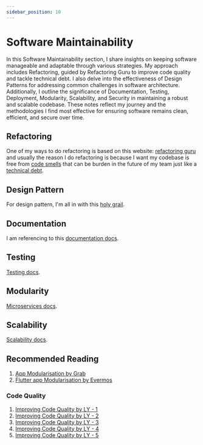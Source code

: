 ```yaml
---
sidebar_position: 10
---
```


# Software Maintainability

In this Software Maintainability section, I share insights on keeping software manageable and adaptable through various strategies. My approach includes Refactoring, guided by Refactoring Guru to improve code quality and tackle technical debt. I also delve into the effectiveness of Design Patterns for addressing common challenges in software architecture. Additionally, I outline the significance of Documentation, Testing, Deployment, Modularity, Scalability, and Security in maintaining a robust and scalable codebase. These notes reflect my journey and the methodologies I find most effective for ensuring software remains clean, efficient, and secure over time.

## Refactoring

One of my ways to do refactoring is based on this website: [refactoring guru](https://refactoring.guru/refactoring/techniques) and usually the reason I do refactoring is because I want my codebase is free from [code smells](https://refactoring.guru/refactoring/smells) that can be burden in the future of my team just like a [technical debt](https://refactoring.guru/refactoring/technical-debt).

## Design Pattern

For design pattern, I'm all in with this [holy grail](https://refactoring.guru/design-patterns).

## Documentation

I am referencing to this [documentation docs](documentation.md).

## Testing

[Testing docs](testing.md).

## Modularity

[Microservices docs](microservices.md).

## Scalability

[Scalability docs](scale.md).

## Recommended Reading

1. [App Modularisation by Grab](https://engineering.grab.com/app-modularisation-at-scale)
2. [Flutter app Modularisation by Evermos](https://medium.com/evermos-tech/this-is-how-i-maximize-the-benefit-of-flutter-modularization-243638af387d)

### Code Quality

1. [Improving Code Quality by LY - 1](https://techblog.lycorp.co.jp/en/20240422a)
2. [Improving Code Quality by LY - 2](https://techblog.lycorp.co.jp/en/20240507b)
3. [Improving Code Quality by LY - 3](https://techblog.lycorp.co.jp/en/20240513b)
4. [Improving Code Quality by LY - 4](https://techblog.lycorp.co.jp/en/20240520b)
5. [Improving Code Quality by LY - 5](https://techblog.lycorp.co.jp/en/20240527b)